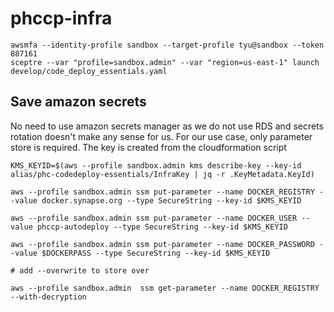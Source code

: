 # phccp-infra


```
awsmfa --identity-profile sandbox --target-profile tyu@sandbox --token 887161
sceptre --var "profile=sandbox.admin" --var "region=us-east-1" launch develop/code_deploy_essentials.yaml
```


## Save amazon secrets
No need to use amazon secrets manager as we do not use RDS and secrets rotation doesn't make any sense for us.  For our use case, only parameter store is required.  The key is created from the cloudformation script

```
KMS_KEYID=$(aws --profile sandbox.admin kms describe-key --key-id alias/phc-codedeploy-essentials/InfraKey | jq -r .KeyMetadata.KeyId)

aws --profile sandbox.admin ssm put-parameter --name DOCKER_REGISTRY --value docker.synapse.org --type SecureString --key-id $KMS_KEYID

aws --profile sandbox.admin ssm put-parameter --name DOCKER_USER --value phccp-autodeploy --type SecureString --key-id $KMS_KEYID

aws --profile sandbox.admin ssm put-parameter --name DOCKER_PASSWORD --value $DOCKERPASS --type SecureString --key-id $KMS_KEYID 

# add --overwrite to store over

aws --profile sandbox.admin  ssm get-parameter --name DOCKER_REGISTRY --with-decryption

```


